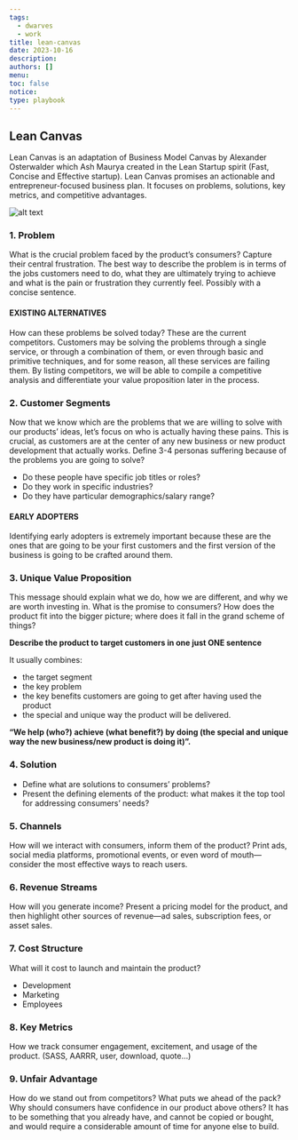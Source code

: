 ```yaml
---
tags:
  - dwarves
  - work
title: lean-canvas
date: 2023-10-16
description:
authors: []
menu:
toc: false
notice:
type: playbook
---
```

## Lean Canvas
Lean Canvas is an adaptation of Business Model Canvas by Alexander Osterwalder which Ash Maurya created in the Lean Startup spirit (Fast, Concise and Effective startup). Lean Canvas promises an actionable and entrepreneur-focused business plan. It focuses on problems, solutions, key metrics, and competitive advantages.

![alt text](https://leanstack.com/assets/v2/leancanvas-0c61f6b1e7c978ea69a47946f2ab60a5a3be0909da861c2b377d7c63faf1e5d6.png "Lean Canvas")

### 1. Problem
What is the crucial problem faced by the product’s consumers? Capture their central frustration. The best way to describe the problem is in terms of the jobs customers need to do, what they are ultimately trying to achieve and what is the pain or frustration they currently feel. Possibly with a concise sentence.

#### EXISTING ALTERNATIVES
How can these problems be solved today? These are the current competitors. Customers may be solving the problems through a single service, or through a combination of them, or even through basic and primitive techniques, and for some reason, all these services are failing them. By listing competitors, we will be able to compile a competitive analysis and differentiate your value proposition later in the process.

### 2. Customer Segments
Now that we know which are the problems that we are willing to solve with our products’ ideas, let’s focus on who is actually having these pains. This is crucial, as customers are at the center of any new business or new product development that actually works.
Define 3-4 personas suffering because of the problems you are going to solve?

* Do these people have specific job titles or roles?
* Do they work in specific industries?
* Do they have particular demographics/salary range?

#### EARLY ADOPTERS
Identifying early adopters is extremely important because these are the ones that are going to be your first customers and the first version of the business is going to be crafted around them.

### 3. Unique Value Proposition
This message should explain what we do, how we are different, and why we are worth investing in. What is the promise to consumers?
How does the product fit into the bigger picture; where does it fall in the grand scheme of things?

**Describe the product to target customers in one just ONE sentence**

It usually combines:
* the target segment
* the key problem
* the key benefits customers are going to get after having used the product
* the special and unique way the product will be delivered.

**“We help (who?) achieve (what benefit?) by doing (the special and unique way the new business/new product is doing it)”.**

### 4. Solution
* Define what are solutions to consumers’ problems?
* Present the defining elements of the product: what makes it the top tool for addressing consumers’ needs?

### 5. Channels
How will we interact with consumers, inform them of the product? Print ads, social media platforms, promotional events, or even word of mouth—consider the most effective ways to reach users.

### 6. Revenue Streams
How will you generate income? Present a pricing model for the product, and then highlight other sources of revenue—ad sales, subscription fees, or asset sales.

### 7. Cost Structure
What will it cost to launch and maintain the product?

* Development
* Marketing
* Employees
### 8. Key Metrics
How we track consumer engagement, excitement, and usage of the product. (SASS, AARRR, user, download, quote…)
### 9. Unfair Advantage
How do we stand out from competitors? What puts we ahead of the pack? Why should consumers have confidence in our product above others?
It has to be something that you already have, and cannot be copied or bought, and would require a considerable amount of time for anyone else to build.

